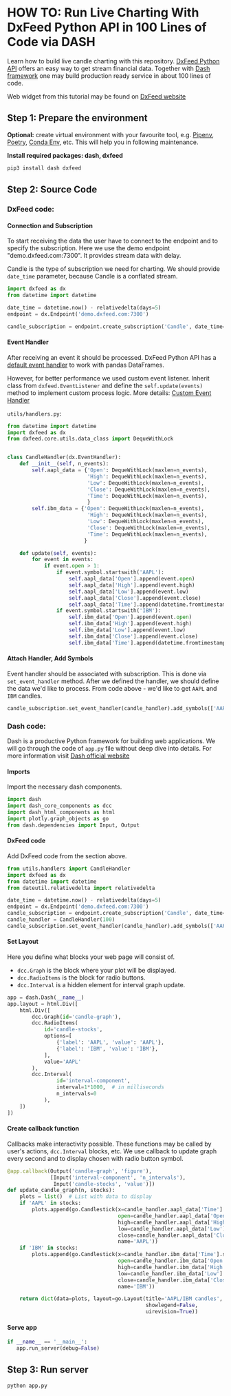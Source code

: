 # HOW TO: Run Live Charting With DxFeed Python API in 100 Lines of Code via DASH

Learn how to build live candle charting with this repository. 
[DxFeed Python API](https://dxfeed.readthedocs.io/en/latest/) offers an easy way to get stream financial data.
Together with [Dash framework](https://dash.plotly.com/) one may build production ready service in about 100 lines of
code.

Web widget from this tutorial may be found on [DxFeed website](dxfeed.com)

## Step 1: Prepare the environment

**Optional:** create virtual environment with your favourite tool, e.g.
 [Pipenv](https://pipenv-fork.readthedocs.io/en/latest/), [Poetry](https://python-poetry.org/docs/),
 [Conda Env](https://docs.conda.io/projects/conda/en/latest/user-guide/tasks/manage-environments.html), etc.
 This will help you in following maintenance.
 
**Install required packages: dash, dxfeed**

```bash
pip3 install dash dxfeed
```

## Step 2: Source Code

### DxFeed code:

#### Connection and Subscription

To start receiving the data the user have to connect to the endpoint and to specify the subscription.
Here we use the demo endpoint "demo.dxfeed.com:7300". It provides stream data with delay.

Candle is the type of subscription we need for charting. We should provide `date_time` parameter, because Candle
is a conflated stream.

```python
import dxfeed as dx
from datetime import datetime

date_time = datetime.now() - relativedelta(days=5)
endpoint = dx.Endpoint('demo.dxfeed.com:7300')

candle_subscription = endpoint.create_subscription('Candle', date_time=date_time)
``` 

#### Event Handler

After receiving an event it should be processed. DxFeed Python API has a 
[default event handler](https://dxfeed.readthedocs.io/en/latest/basic_usage.html) to work with
pandas DataFrames.

However, for better performance we used custom event listener. Inherit class from `dxfeed.EventListener` and 
define the `self.update(events)` method to implement custom process logic. More details: 
[Custom Event Handler](https://dxfeed.readthedocs.io/en/latest/custom_handler.html)

`utils/handlers.py`:
```python
from datetime import datetime
import dxfeed as dx
from dxfeed.core.utils.data_class import DequeWithLock


class CandleHandler(dx.EventHandler):
    def __init__(self, n_events):
        self.aapl_data = {'Open': DequeWithLock(maxlen=n_events),
                          'High': DequeWithLock(maxlen=n_events),
                          'Low': DequeWithLock(maxlen=n_events),
                          'Close': DequeWithLock(maxlen=n_events),
                          'Time': DequeWithLock(maxlen=n_events),
                          }
        self.ibm_data = {'Open': DequeWithLock(maxlen=n_events),
                          'High': DequeWithLock(maxlen=n_events),
                          'Low': DequeWithLock(maxlen=n_events),
                          'Close': DequeWithLock(maxlen=n_events),
                          'Time': DequeWithLock(maxlen=n_events),
                         }

    def update(self, events):
        for event in events:
            if event.open > 1:
                if event.symbol.startswith('AAPL'):
                    self.aapl_data['Open'].append(event.open)
                    self.aapl_data['High'].append(event.high)
                    self.aapl_data['Low'].append(event.low)
                    self.aapl_data['Close'].append(event.close)
                    self.aapl_data['Time'].append(datetime.fromtimestamp(event.time // 1000))  # Nanoseconds to microseconds
                if event.symbol.startswith('IBM'):
                    self.ibm_data['Open'].append(event.open)
                    self.ibm_data['High'].append(event.high)
                    self.ibm_data['Low'].append(event.low)
                    self.ibm_data['Close'].append(event.close)
                    self.ibm_data['Time'].append(datetime.fromtimestamp(event.time // 1000))
```

#### Attach Handler, Add Symbols

Event handler should be associated with subscription. This is done via `set_event_handler` method. 
After we defined the handler, we should define the data we'd like to process. From code above - we'd like to 
get `AAPL` and `IBM` candles. 

```python
candle_subscription.set_event_handler(candle_handler).add_symbols(['AAPL{=5m}', 'IBM{=5m}'])
``` 

### Dash code:

Dash is a productive Python framework for building web applications. We will go through the code of 
`app.py` file without deep dive into details. For more information visit [Dash official website](https://plotly.com/)

#### Imports

Import the necessary dash components.

```python
import dash
import dash_core_components as dcc
import dash_html_components as html
import plotly.graph_objects as go
from dash.dependencies import Input, Output
```

#### DxFeed code

Add DxFeed code from the section above. 

```python
from utils.handlers import CandleHandler
import dxfeed as dx
from datetime import datetime
from dateutil.relativedelta import relativedelta

date_time = datetime.now() - relativedelta(days=5)
endpoint = dx.Endpoint('demo.dxfeed.com:7300')
candle_subscription = endpoint.create_subscription('Candle', date_time=date_time)
candle_handler = CandleHandler(100)
candle_subscription.set_event_handler(candle_handler).add_symbols(['AAPL{=5m}', 'IBM{=5m}'])
```

#### Set Layout

Here you define what blocks your web page will consist of. 
* `dcc.Graph` is the block where your plot will be displayed.
* `dcc.RadioItems` is the block for radio buttons. 
* `dcc.Interval` is a hidden element for interval graph update.

```python
app = dash.Dash(__name__)
app.layout = html.Div([
    html.Div([
        dcc.Graph(id='candle-graph'),
        dcc.RadioItems(
            id='candle-stocks',
            options=[
                {'label': 'AAPL', 'value': 'AAPL'},
                {'label': 'IBM', 'value': 'IBM'},
            ],
            value='AAPL'
        ),
        dcc.Interval(
                id='interval-component',
                interval=1*1000,  # in milliseconds
                n_intervals=0
            ),
    ])
])
```

#### Create callback function

Callbacks make interactivity possible. These functions may be called by user's actions, `dcc.Interval` blocks, etc.
We use callback to update graph every second and to display chosen with radio button symbol. 

```python
@app.callback(Output('candle-graph', 'figure'),
              [Input('interval-component', 'n_intervals'),
               Input('candle-stocks', 'value')])
def update_candle_graph(n, stocks):
    plots = list()  # List with data to display
    if 'AAPL' in stocks:
        plots.append(go.Candlestick(x=candle_handler.aapl_data['Time'].safe_get(),
                                    open=candle_handler.aapl_data['Open'].safe_get(),
                                    high=candle_handler.aapl_data['High'].safe_get(),
                                    low=candle_handler.aapl_data['Low'].safe_get(),
                                    close=candle_handler.aapl_data['Close'].safe_get(),
                                    name='AAPL'))
    if 'IBM' in stocks:
        plots.append(go.Candlestick(x=candle_handler.ibm_data['Time'].safe_get(),
                                    open=candle_handler.ibm_data['Open'].safe_get(),
                                    high=candle_handler.ibm_data['High'].safe_get(),
                                    low=candle_handler.ibm_data['Low'].safe_get(),
                                    close=candle_handler.ibm_data['Close'].safe_get(),
                                    name='IBM'))

    return dict(data=plots, layout=go.Layout(title='AAPL/IBM candles',
                                             showlegend=False,
                                             uirevision=True))
```  
 
 #### Serve app
 
 ```python
if __name__ == '__main__':
    app.run_server(debug=False)
```

## Step 3: Run server

```bash
python app.py
```

